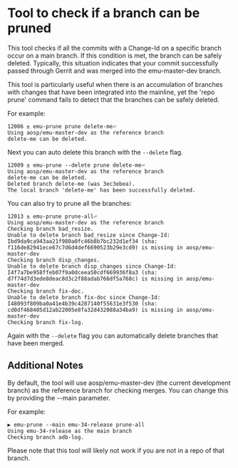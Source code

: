 # Tool to check if a branch can be pruned

This tool checks if all the commits with a Change-Id on a specific branch occur on a main branch. If this condition is met, the branch can be safely deleted. Typically, this situation indicates that your commit successfully passed through Gerrit and was merged into the emu-master-dev branch.

This tool is particularly useful when there is an accumulation of branches with changes that have been integrated into the mainline, yet the 'repo prune' command fails to detect that the branches can be safely deleted.

For example:

```
12006 ± emu-prune prune delete-me⏎
Using aosp/emu-master-dev as the reference branch
delete-me can be deleted.
```

Next you can auto delete this branch with the `--delete` flag.

```
12009 ± emu-prune --delete prune delete-me⏎
Using aosp/emu-master-dev as the reference branch
delete-me can be deleted.
Deleted branch delete-me (was 3ec3ebea).
The local branch 'delete-me' has been successfully deleted.
```

You can also try to prune all the branches:

```
12013 ± emu-prune prune-all⏎
Using aosp/emu-master-dev as the reference branch
Checking branch bad_resize.
Unable to delete branch bad_resize since Change-Id: Ibd9da9ca943aa21f980a0fc46b8b7bc232d1ef34 (sha: f116de82941ece67c7d6d4def6690523b29e3cd9) is missing in aosp/emu-master-dev
Checking branch disp_changes.
Unable to delete branch disp_changes since Change-Id: I4f7a7be958ffeb07f9a0dceea50cdf669936f8a3 (sha: d7f74d7d3ede8deac8d3c2f88adab766df5a768c) is missing in aosp/emu-master-dev
Checking branch fix-doc.
Unable to delete branch fix-doc since Change-Id: I48093f809ba0a41e4b39c4287140f55631e3f530 (sha: cd0df468405d12ab22005e8fa32d432088a34ba9) is missing in aosp/emu-master-dev
Checking branch fix-log.
```

Again with the `--delete` flag you can automatically delete branches that have been merged.


## Additional Notes
By default, the tool will use aosp/emu-master-dev (the current development branch) as the reference branch for checking merges. You can change this by providing the --main parameter.

For example:

```
▶ emu-prune --main emu-34-release prune-all
Using emu-34-release as the main branch
Checking branch adb-log.
```

Please note that this tool will likely not work if you are not in a repo of that branch.